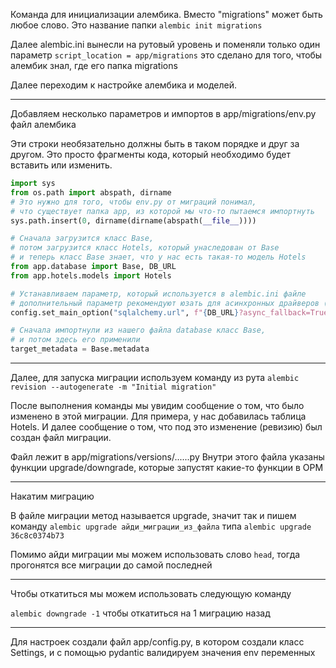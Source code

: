 Команда для инициализации алембика.
Вместо "migrations" может быть любое слово. Это название папки
`alembic init migrations`

Далее alembic.ini вынесли на рутовый уровень и поменяли только один параметр
`script_location = app/migrations`
это сделано для того, чтобы алембик знал, где его папка migrations

Далее переходим к настройке алембика и моделей.

---

Добавляем несколько параметров и импортов в app/migrations/env.py файл алембика

Эти строки необязательно должны быть в таком порядке и друг за другом. 
Это просто фрагменты кода, который необходимо будет вставить или изменить.

```python
import sys
from os.path import abspath, dirname
# Это нужно для того, чтобы env.py от миграций понимал,
# что существует папка app, из которой мы что-то пытаемся импортнуть
sys.path.insert(0, dirname(dirname(abspath(__file__))))

# Сначала загрузится класс Base,
# потом загрузится класс Hotels, который унаследован от Base
# и теперь класс Base знает, что у нас есть такая-то модель Hotels
from app.database import Base, DB_URL
from app.hotels.models import Hotels

# Устанавливаем параметр, который используется в alembic.ini файле
# дополнительный параметр рекомендуют юзать для асинхронных драйверов (у нас asyncpg)
config.set_main_option("sqlalchemy.url", f"{DB_URL}?async_fallback=True")

# Сначала импортнули из нашего файла database класс Base,
# и потом здесь его применили
target_metadata = Base.metadata
```

---

Далее, для запуска миграции используем команду из рута
`alembic revision --autogenerate -m "Initial migration"`

После выполнения команды мы увидим сообщение о том, что было изменено в этой миграции.
Для примера, у нас добавилась таблица Hotels.
И далее сообщение о том, что под это изменение (ревизию) был создан файл миграции.

Файл лежит в app/migrations/versions/......py
Внутри этого файла указаны функции upgrade/downgrade, которые запустят какие-то функции в ОРМ

---

Накатим миграцию

В файле миграции метод называется upgrade, значит так и пишем команду
`alembic upgrade айди_миграции_из_файла`
типа
`alembic upgrade 36c8c0374b73`

Помимо айди миграции мы можем использовать слово `head`, тогда прогонятся все миграции до самой последней

---

Чтобы откатиться мы можем использовать следующую команду

`alembic downgrade -1` чтобы откатиться на 1 миграцию назад

---

Для настроек создали файл app/config.py, в котором создали класс Settings, и с помощью pydantic валидируем значения env переменных